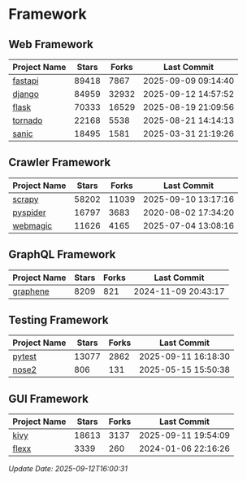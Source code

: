 # Framework

## Web Framework
| Project Name | Stars | Forks | Last Commit |
| ------------ | ----- | ----- | ----------- |
| [fastapi](https://github.com/fastapi/fastapi) | 89418 | 7867 | 2025-09-09 09:14:40 |
| [django](https://github.com/django/django) | 84959 | 32932 | 2025-09-12 14:57:52 |
| [flask](https://github.com/pallets/flask) | 70333 | 16529 | 2025-08-19 21:09:56 |
| [tornado](https://github.com/tornadoweb/tornado) | 22168 | 5538 | 2025-08-21 14:14:13 |
| [sanic](https://github.com/sanic-org/sanic) | 18495 | 1581 | 2025-03-31 21:19:26 |

## Crawler Framework
| Project Name | Stars | Forks | Last Commit |
| ------------ | ----- | ----- | ----------- |
| [scrapy](https://github.com/scrapy/scrapy) | 58202 | 11039 | 2025-09-10 13:17:16 |
| [pyspider](https://github.com/binux/pyspider) | 16797 | 3683 | 2020-08-02 17:34:20 |
| [webmagic](https://github.com/code4craft/webmagic) | 11626 | 4165 | 2025-07-04 13:08:16 |

## GraphQL Framework
| Project Name | Stars | Forks | Last Commit |
| ------------ | ----- | ----- | ----------- |
| [graphene](https://github.com/graphql-python/graphene) | 8209 | 821 | 2024-11-09 20:43:17 |

## Testing Framework
| Project Name | Stars | Forks | Last Commit |
| ------------ | ----- | ----- | ----------- |
| [pytest](https://github.com/pytest-dev/pytest) | 13077 | 2862 | 2025-09-11 16:18:30 |
| [nose2](https://github.com/nose-devs/nose2) | 806 | 131 | 2025-05-15 15:50:38 |

## GUI Framework
| Project Name | Stars | Forks | Last Commit |
| ------------ | ----- | ----- | ----------- |
| [kivy](https://github.com/kivy/kivy) | 18613 | 3137 | 2025-09-11 19:54:09 |
| [flexx](https://github.com/flexxui/flexx) | 3339 | 260 | 2024-01-06 22:16:26 |

*Update Date: 2025-09-12T16:00:31*
